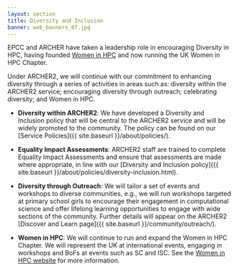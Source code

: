 ```yaml
---
layout: section
title: Diversity and Inclusion
banner: web_banners_07.jpg
---
```


EPCC and ARCHER have taken a leadership role in encouraging Diversity in HPC, having founded [Women in HPC](https://womeninhpc.org) and now running the UK Women in HPC Chapter.

<!--
, and having developed the [Diversity in HPC web site](http://www.hpc-diversity.ac.uk/) with a range of people profiles to celebrate diversity in our community. 
-->
 
Under ARCHER2, we will continue with our commitment to enhancing diversity through a series of activities in areas such as: diversity within the ARCHER2 service; encouraging diversity through outreach; celebrating diversity; and Women in HPC.
 
* **Diversity within ARCHER2**: We have developed a Diversity and Inclusion policy that will be central to the ARCHER2 service and will be widely promoted to the community. The policy can be found on our [Service Policies]({{ site.baseurl }}/about/policies/). 
 
* **Equality Impact Assessments**: ARCHER2 staff are trained to complete Equality Impact Assessments and ensure that assessments are made where appropriate, in line with our [Diversity and Inclusion policy]({{ site.baseurl }}/about/policies/diversity-inclusion.html).
 
* **Diversity through Outreach**: We will tailor a set of events and workshops to diverse communities, e.g., we will run workshops targeted at primary school girls to encourage their engagement in computational science and offer lifelong learning opportunities to engage with wide sections of the community. Further details will appear on the ARCHER2 [Discover and Learn page]({{ site.baseurl }}/community/outreach/). 
 
* **Women in HPC**: We will continue to run and expand the Women in HPC Chapter. We will represent the UK at international events, engaging in workshops and BoFs at events such as SC and ISC. See the [Women in HPC website](https://womeninhpc.org) for more information.







